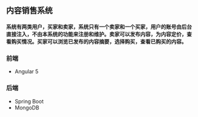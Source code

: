 ## 内容销售系统

#### 系统有两类用户，买家和卖家，系统只有一个卖家和一个买家，用户的账号由后台直接注入，不由本系统的功能来注册和维护。卖家可以发布内容，为内容定价，查看购买情况。买家可以浏览已发布的内容摘要，选择购买，查看已购买的内容。

### 前端
+ Angular 5

### 后端
+ Spring Boot
+ MongoDB
